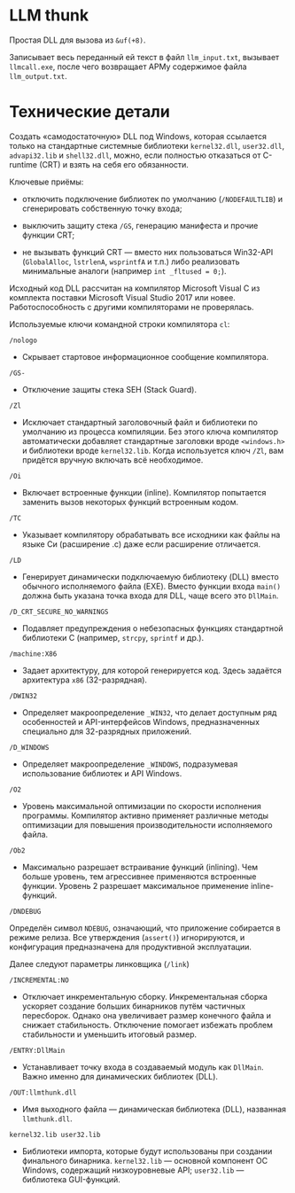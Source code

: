 # LLM thunk

Простая DLL для вызова из `&uf(+8)`.

Записывает весь переданный ей текст в файл `llm_input.txt`, вызывает `llmcall.exe`, после чего возвращает АРМу содержимое файла `llm_output.txt`.

# Технические детали

Создать «самодостаточную» DLL под Windows, которая ссылается только на стандартные системные библиотеки `kernel32.dll`, `user32.dll`, `advapi32.lib` и `shell32.dll`, можно, если полностью отказаться от C-runtime (CRT) и взять на себя его обязанности.

Ключевые приёмы:

* отключить подключение библиотек по умолчанию (`/NODEFAULTLIB`) и сгенерировать собственную точку входа;

* выключить защиту стека `/GS`, генерацию манифеста и прочие функции CRT;

* не вызывать функций CRT — вместо них пользоваться Win32-API (`GlobalAlloc`, `lstrlenA`, `wsprintfA` и т.п.) либо реализовать минимальные аналоги (например `int _fltused = 0;`).

Исходный код DLL рассчитан на компилятор Microsoft Visual C из комплекта поставки Microsoft Visual Studio 2017 или новее. Работоспособность с другими компиляторами не проверялась.

Используемые ключи командной строки компилятора `cl`:

`/nologo`

* Скрывает стартовое информационное сообщение компилятора.

`/GS-`

* Отключение защиты стека SEH (Stack Guard).

`/Zl`

* Исключает стандартный заголовочный файл и библиотеки по умолчанию из процесса компиляции. Без этого ключа компилятор автоматически добавляет стандартные заголовки вроде `<windows.h>` и библиотеки вроде `kernel32.lib`. Когда используется ключ `/Zl`, вам придётся вручную включать всё необходимое.

`/Oi`

* Включает встроенные функции (inline). Компилятор попытается заменить вызов некоторых функций встроенным кодом.

`/TC`

* Указывает компилятору обрабатывать все исходники как файлы на языке Си (расширение .c) даже если расширение отличается.

`/LD`

* Генерирует динамически подключаемую библиотеку (DLL) вместо обычного исполняемого файла (EXE). Вместо функции входа `main()` должна быть указана точка входа для DLL, чаще всего это `DllMain`.

`/D_CRT_SECURE_NO_WARNINGS`

* Подавляет предупреждения о небезопасных функциях стандартной библиотеки C (например, `strcpy`, `sprintf` и др.).

`/machine:X86`

* Задает архитектуру, для которой генерируется код. Здесь задаётся архитектура `x86` (32-разрядная). 

`/DWIN32`

* Определяет макроопределение `_WIN32`, что делает доступным ряд особенностей и API-интерфейсов Windows, предназначенных специально для 32-разрядных приложений.

`/D_WINDOWS`

* Определяет макроопределение `_WINDOWS`, подразумевая использование библиотек и API Windows.

`/O2`

* Уровень максимальной оптимизации по скорости исполнения программы. Компилятор активно применяет различные методы оптимизации для повышения производительности исполняемого файла.

`/Ob2`

* Максимально разрешает встраивание функций (inlining). Чем больше уровень, тем агрессивнее применяются встроенные функции. Уровень 2 разрешает максимальное применение inline-функций.

`/DNDEBUG`

Определён символ `NDEBUG`, означающий, что приложение собирается в режиме релиза. Все утверждения (`assert()`) игнорируются, и конфигурация предназначена для продуктивной эксплуатации.

Далее следуют параметры линковщика (`/link`)

`/INCREMENTAL:NO`

* Отключает инкрементальную сборку. Инкрементальная сборка ускоряет создание больших бинарников путём частичных пересборок. Однако она увеличивает размер конечного файла и снижает стабильность. Отключение помогает избежать проблем стабильности и уменьшить итоговый размер.

`/ENTRY:DllMain`

* Устанавливает точку входа в создаваемый модуль как `DllMain`. Важно именно для динамических библиотек (DLL).

`/OUT:llmthunk.dll`

* Имя выходного файла — динамическая библиотека (DLL), названная `llmthunk.dll`.

`kernel32.lib user32.lib`

* Библиотеки импорта, которые будут использованы при создании финального бинарника. `kernel32.lib` — основной компонент ОС Windows, содержащий низкоуровневые API; `user32.lib` — библиотека GUI-функций.
